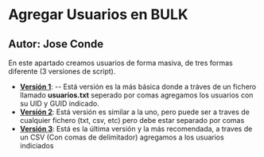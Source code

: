 # Agregar Usuarios en BULK
## Autor: Jose Conde 

En este apartado creamos usuarios de forma masiva, de tres formas diferente (3 versiones de script).
- [**Versión 1**](https://github.com/conde26/PowerShell-Scripts/tree/main/Active%20Directory/Usuarios%20en%20Bulk/Versi%C3%B3n%201): 
-- Está versión es la más básica donde a tráves de un fichero llamado **usuarios.txt** seperado por comas agregamos los usuarios con su UID y GUID indicado. 
- [**Versión 2**](https://github.com/conde26/PowerShell-Scripts/tree/main/Active%20Directory/Usuarios%20en%20Bulk/Versi%C3%B3n%202): Está versión es similar a la uno, pero puede ser a traves de cualquier fichero (txt, csv, etc) pero debe estar separado por comas
- [**Versión 3**](https://github.com/conde26/PowerShell-Scripts/tree/main/Active%20Directory/Usuarios%20en%20Bulk/Versi%C3%B3n%203): Está es la última versión y la más recomendada, a traves de un CSV (Con comas de delimitador) agregamos a los usuarios indiciados
